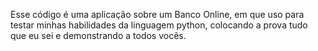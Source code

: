 Esse código é uma aplicação sobre um Banco Online, em que uso para testar minhas habilidades da linguagem python, colocando a prova tudo que eu sei e demonstrando a todos vocês.

